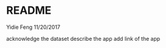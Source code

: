 README
================
Yidie Feng
11/20/2017

acknowledge the dataset describe the app add link of the app
